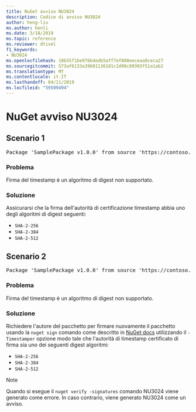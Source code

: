```yaml
---
title: NuGet avviso NU3024
description: Codice di avviso NU3024
author: heng-liu
ms.author: henli
ms.date: 3/18/2019
ms.topic: reference
ms.reviewer: dtivel
f1_keywords:
- NU3024
ms.openlocfilehash: 10b55f1be976bdedb5aff7ef880eeceaa0ceca27
ms.sourcegitcommit: 573af6133a39601136181c1d98c09303f51a1ab2
ms.translationtype: MT
ms.contentlocale: it-IT
ms.lasthandoff: 04/11/2019
ms.locfileid: "59509494"
---
```

# <a name="nuget-warning-nu3024"></a>NuGet avviso NU3024

## <a name="scenario-1"></a>Scenario 1

<pre>Package 'SamplePackage v1.0.0' from source 'https://contoso.com/index.json': The timestamp signature has an unsupported digest algorithm. The following algorithms are supported: : SHA-2-256, SHA-2-384, SHA-2-512.</pre>

### <a name="issue"></a>Problema

Firma del timestamp è un algoritmo di digest non supportato.


### <a name="solution"></a>Soluzione

Assicurarsi che la firma dell'autorità di certificazione timestamp abbia uno degli algoritmi di digest seguenti: 
* `SHA-2-256`
* `SHA-2-384`
* `SHA-2-512`



## <a name="scenario-2"></a>Scenario 2

<pre>Package 'SamplePackage v1.0.0' from source 'https://contoso.com/index.json': The primary signature's timestamp signature has an unsupported digest algorithm.</pre>

### <a name="issue"></a>Problema

Firma del timestamp è un algoritmo di digest non supportato.


### <a name="solution"></a>Soluzione

Richiedere l'autore del pacchetto per firmare nuovamente il pacchetto usando la `nuget sign` comando come descritto in [NuGet docs](https://docs.microsoft.com/en-us/nuget/create-packages/sign-a-package) utilizzando il `-Timestamper` opzione modo tale che l'autorità di timestamp certificato di firma sia uno dei seguenti digest algoritmi:
* `SHA-2-256`
* `SHA-2-384`
* `SHA-2-512`


> [!Note]
> Quando si esegue il `nuget verify -signatures` comando NU3024 viene generato come errore. In caso contrario, viene generato NU3024 come un avviso.